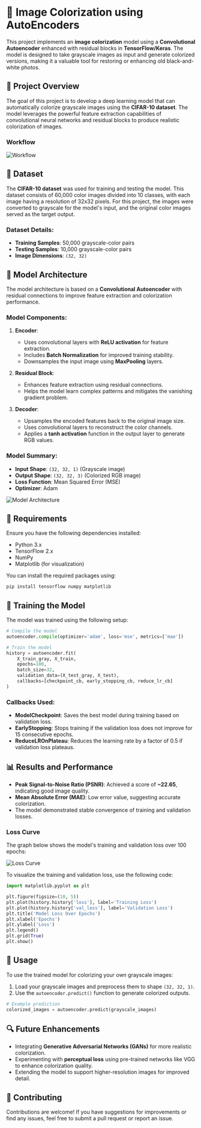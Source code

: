 # 🌈 Image Colorization using AutoEncoders

This project implements an **image colorization** model using a **Convolutional Autoencoder** enhanced with residual blocks in **TensorFlow/Keras**. The model is designed to take grayscale images as input and generate colorized versions, making it a valuable tool for restoring or enhancing old black-and-white photos.

## 📑 Project Overview

The goal of this project is to develop a deep learning model that can automatically colorize grayscale images using the **CIFAR-10 dataset**. The model leverages the powerful feature extraction capabilities of convolutional neural networks and residual blocks to produce realistic colorization of images.

### Workflow
![Workflow](workflow.png)

## 📁 Dataset

The **CIFAR-10 dataset** was used for training and testing the model. This dataset consists of 60,000 color images divided into 10 classes, with each image having a resolution of 32x32 pixels. For this project, the images were converted to grayscale for the model's input, and the original color images served as the target output.

### Dataset Details:
- **Training Samples**: 50,000 grayscale-color pairs
- **Testing Samples**: 10,000 grayscale-color pairs
- **Image Dimensions**: `(32, 32)`

## 🧠 Model Architecture

The model architecture is based on a **Convolutional Autoencoder** with residual connections to improve feature extraction and colorization performance.

### Model Components:

1. **Encoder**:
   - Uses convolutional layers with **ReLU activation** for feature extraction.
   - Includes **Batch Normalization** for improved training stability.
   - Downsamples the input image using **MaxPooling** layers.

2. **Residual Block**:
   - Enhances feature extraction using residual connections.
   - Helps the model learn complex patterns and mitigates the vanishing gradient problem.

3. **Decoder**:
   - Upsamples the encoded features back to the original image size.
   - Uses convolutional layers to reconstruct the color channels.
   - Applies a **tanh activation** function in the output layer to generate RGB values.

### Model Summary:
- **Input Shape**: `(32, 32, 1)` (Grayscale image)
- **Output Shape**: `(32, 32, 3)` (Colorized RGB image)
- **Loss Function**: Mean Squared Error (MSE)
- **Optimizer**: Adam

![Model Architecture](architecture.png)

## 🔧 Requirements

Ensure you have the following dependencies installed:

- Python 3.x
- TensorFlow 2.x
- NumPy
- Matplotlib (for visualization)

You can install the required packages using:
```bash
pip install tensorflow numpy matplotlib
```

## 🚀 Training the Model

The model was trained using the following setup:

```python
# Compile the model
autoencoder.compile(optimizer='adam', loss='mse', metrics=['mae'])

# Train the model
history = autoencoder.fit(
    X_train_gray, X_train,
    epochs=100,
    batch_size=32,
    validation_data=(X_test_gray, X_test),
    callbacks=[checkpoint_cb, early_stopping_cb, reduce_lr_cb]
)
```

### Callbacks Used:
- **ModelCheckpoint**: Saves the best model during training based on validation loss.
- **EarlyStopping**: Stops training if the validation loss does not improve for 15 consecutive epochs.
- **ReduceLROnPlateau**: Reduces the learning rate by a factor of 0.5 if validation loss plateaus.

## 📊 Results and Performance

- **Peak Signal-to-Noise Ratio (PSNR)**: Achieved a score of **~22.65**, indicating good image quality.
- **Mean Absolute Error (MAE)**: Low error value, suggesting accurate colorization.
- The model demonstrated stable convergence of training and validation losses.

### Loss Curve
The graph below shows the model's training and validation loss over 100 epochs:

![Loss Curve](loss_curve.png)

To visualize the training and validation loss, use the following code:

```python
import matplotlib.pyplot as plt

plt.figure(figsize=(10, 5))
plt.plot(history.history['loss'], label='Training Loss')
plt.plot(history.history['val_loss'], label='Validation Loss')
plt.title('Model Loss Over Epochs')
plt.xlabel('Epochs')
plt.ylabel('Loss')
plt.legend()
plt.grid(True)
plt.show()
```

## 📂 Usage

To use the trained model for colorizing your own grayscale images:

1. Load your grayscale images and preprocess them to shape `(32, 32, 1)`.
2. Use the `autoencoder.predict()` function to generate colorized outputs.

```python
# Example prediction
colorized_images = autoencoder.predict(grayscale_images)
```

## 🔍 Future Enhancements

- Integrating **Generative Adversarial Networks (GANs)** for more realistic colorization.
- Experimenting with **perceptual loss** using pre-trained networks like VGG to enhance colorization quality.
- Extending the model to support higher-resolution images for improved detail.

## 🤝 Contributing

Contributions are welcome! If you have suggestions for improvements or find any issues, feel free to submit a pull request or report an issue.
